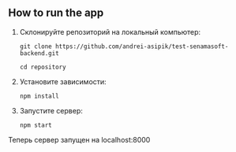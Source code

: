 ## How to run the app

1. Склонируйте репозиторий на локальный компьютер:

   `git clone https://github.com/andrei-asipik/test-senamasoft-backend.git`

   `cd repository`

1. Установите зависимости:

   `npm install`

1. Запустите сервер:

   `npm start`

Теперь сервер запущен на localhost:8000
